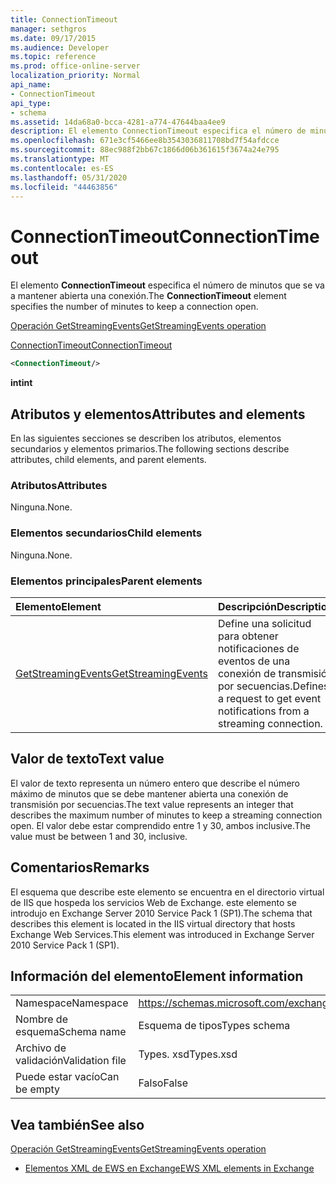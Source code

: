 ```yaml
---
title: ConnectionTimeout
manager: sethgros
ms.date: 09/17/2015
ms.audience: Developer
ms.topic: reference
ms.prod: office-online-server
localization_priority: Normal
api_name:
- ConnectionTimeout
api_type:
- schema
ms.assetid: 14da68a0-bcca-4281-a774-47644baa4ee9
description: El elemento ConnectionTimeout especifica el número de minutos que se va a mantener abierta una conexión.
ms.openlocfilehash: 671e3cf5466ee8b3543036811708bd7f54afdcce
ms.sourcegitcommit: 88ec988f2bb67c1866d06b361615f3674a24e795
ms.translationtype: MT
ms.contentlocale: es-ES
ms.lasthandoff: 05/31/2020
ms.locfileid: "44463856"
---
```

# <a name="connectiontimeout"></a><span data-ttu-id="8c550-103">ConnectionTimeout</span><span class="sxs-lookup"><span data-stu-id="8c550-103">ConnectionTimeout</span></span>

<span data-ttu-id="8c550-104">El elemento **ConnectionTimeout** especifica el número de minutos que se va a mantener abierta una conexión.</span><span class="sxs-lookup"><span data-stu-id="8c550-104">The **ConnectionTimeout** element specifies the number of minutes to keep a connection open.</span></span> 
  
[<span data-ttu-id="8c550-105">Operación GetStreamingEvents</span><span class="sxs-lookup"><span data-stu-id="8c550-105">GetStreamingEvents operation</span></span>](getstreamingevents-operation.md)
  
[<span data-ttu-id="8c550-106">ConnectionTimeout</span><span class="sxs-lookup"><span data-stu-id="8c550-106">ConnectionTimeout</span></span>](connectiontimeout.md)
  
```xml
<ConnectionTimeout/>
```

 <span data-ttu-id="8c550-107">**int**</span><span class="sxs-lookup"><span data-stu-id="8c550-107">**int**</span></span>
## <a name="attributes-and-elements"></a><span data-ttu-id="8c550-108">Atributos y elementos</span><span class="sxs-lookup"><span data-stu-id="8c550-108">Attributes and elements</span></span>

<span data-ttu-id="8c550-109">En las siguientes secciones se describen los atributos, elementos secundarios y elementos primarios.</span><span class="sxs-lookup"><span data-stu-id="8c550-109">The following sections describe attributes, child elements, and parent elements.</span></span>
  
### <a name="attributes"></a><span data-ttu-id="8c550-110">Atributos</span><span class="sxs-lookup"><span data-stu-id="8c550-110">Attributes</span></span>

<span data-ttu-id="8c550-111">Ninguna.</span><span class="sxs-lookup"><span data-stu-id="8c550-111">None.</span></span>
  
### <a name="child-elements"></a><span data-ttu-id="8c550-112">Elementos secundarios</span><span class="sxs-lookup"><span data-stu-id="8c550-112">Child elements</span></span>

<span data-ttu-id="8c550-113">Ninguna.</span><span class="sxs-lookup"><span data-stu-id="8c550-113">None.</span></span>
  
### <a name="parent-elements"></a><span data-ttu-id="8c550-114">Elementos principales</span><span class="sxs-lookup"><span data-stu-id="8c550-114">Parent elements</span></span>

|<span data-ttu-id="8c550-115">**Elemento**</span><span class="sxs-lookup"><span data-stu-id="8c550-115">**Element**</span></span>|<span data-ttu-id="8c550-116">**Descripción**</span><span class="sxs-lookup"><span data-stu-id="8c550-116">**Description**</span></span>|
|:-----|:-----|
|[<span data-ttu-id="8c550-117">GetStreamingEvents</span><span class="sxs-lookup"><span data-stu-id="8c550-117">GetStreamingEvents</span></span>](getstreamingevents.md) <br/> |<span data-ttu-id="8c550-118">Define una solicitud para obtener notificaciones de eventos de una conexión de transmisión por secuencias.</span><span class="sxs-lookup"><span data-stu-id="8c550-118">Defines a request to get event notifications from a streaming connection.</span></span>  <br/> |
   
## <a name="text-value"></a><span data-ttu-id="8c550-119">Valor de texto</span><span class="sxs-lookup"><span data-stu-id="8c550-119">Text value</span></span>

<span data-ttu-id="8c550-120">El valor de texto representa un número entero que describe el número máximo de minutos que se debe mantener abierta una conexión de transmisión por secuencias.</span><span class="sxs-lookup"><span data-stu-id="8c550-120">The text value represents an integer that describes the maximum number of minutes to keep a streaming connection open.</span></span> <span data-ttu-id="8c550-121">El valor debe estar comprendido entre 1 y 30, ambos inclusive.</span><span class="sxs-lookup"><span data-stu-id="8c550-121">The value must be between 1 and 30, inclusive.</span></span>
  
## <a name="remarks"></a><span data-ttu-id="8c550-122">Comentarios</span><span class="sxs-lookup"><span data-stu-id="8c550-122">Remarks</span></span>

<span data-ttu-id="8c550-123">El esquema que describe este elemento se encuentra en el directorio virtual de IIS que hospeda los servicios Web de Exchange. este elemento se introdujo en Exchange Server 2010 Service Pack 1 (SP1).</span><span class="sxs-lookup"><span data-stu-id="8c550-123">The schema that describes this element is located in the IIS virtual directory that hosts Exchange Web Services.This element was introduced in Exchange Server 2010 Service Pack 1 (SP1).</span></span>
  
## <a name="element-information"></a><span data-ttu-id="8c550-124">Información del elemento</span><span class="sxs-lookup"><span data-stu-id="8c550-124">Element information</span></span>

|||
|:-----|:-----|
|<span data-ttu-id="8c550-125">Namespace</span><span class="sxs-lookup"><span data-stu-id="8c550-125">Namespace</span></span>  <br/> |https://schemas.microsoft.com/exchange/services/2006/types  <br/> |
|<span data-ttu-id="8c550-126">Nombre de esquema</span><span class="sxs-lookup"><span data-stu-id="8c550-126">Schema name</span></span>  <br/> |<span data-ttu-id="8c550-127">Esquema de tipos</span><span class="sxs-lookup"><span data-stu-id="8c550-127">Types schema</span></span>  <br/> |
|<span data-ttu-id="8c550-128">Archivo de validación</span><span class="sxs-lookup"><span data-stu-id="8c550-128">Validation file</span></span>  <br/> |<span data-ttu-id="8c550-129">Types. xsd</span><span class="sxs-lookup"><span data-stu-id="8c550-129">Types.xsd</span></span>  <br/> |
|<span data-ttu-id="8c550-130">Puede estar vacío</span><span class="sxs-lookup"><span data-stu-id="8c550-130">Can be empty</span></span>  <br/> |<span data-ttu-id="8c550-131">Falso</span><span class="sxs-lookup"><span data-stu-id="8c550-131">False</span></span>  <br/> |
   
## <a name="see-also"></a><span data-ttu-id="8c550-132">Vea también</span><span class="sxs-lookup"><span data-stu-id="8c550-132">See also</span></span>



[<span data-ttu-id="8c550-133">Operación GetStreamingEvents</span><span class="sxs-lookup"><span data-stu-id="8c550-133">GetStreamingEvents operation</span></span>](getstreamingevents-operation.md)


- [<span data-ttu-id="8c550-134">Elementos XML de EWS en Exchange</span><span class="sxs-lookup"><span data-stu-id="8c550-134">EWS XML elements in Exchange</span></span>](ews-xml-elements-in-exchange.md)

